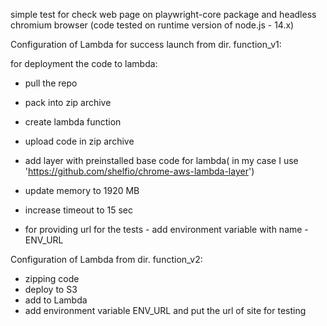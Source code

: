 simple test for check web page on playwright-core package and headless chromium browser (code tested on runtime version of node.js - 14.x)


Configuration of Lambda for success launch from dir. function_v1:

for deployment the code to lambda:
- pull the repo
- pack into zip archive
- create lambda function
- upload code in zip archive

- add layer with preinstalled base code for lambda( in my case I use 'https://github.com/shelfio/chrome-aws-lambda-layer')
- update memory to 1920 MB
- increase timeout to 15 sec
- for providing url for the tests - add environment variable with name - ENV_URL



Configuration of Lambda from dir. function_v2:
- zipping code
- deploy to S3
- add to Lambda
- add environment variable ENV_URL and put the url of site for testing